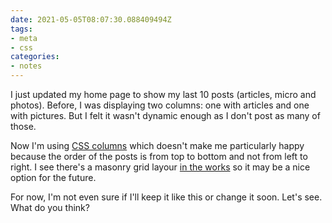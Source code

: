 ```yaml
---
date: 2021-05-05T08:07:30.088409494Z
tags:
- meta
- css
categories:
- notes
---
```


I just updated my home page to show my last 10 posts (articles, micro and photos). Before, I was displaying two columns: one with articles and one with pictures. But I felt it wasn't dynamic enough as I don't post as many of those.

Now I'm using [CSS columns](https://developer.mozilla.org/en-US/docs/Web/CSS/columns) which doesn't make me particularly happy because the order of the posts is from top to bottom and not from left to right. I see there's a masonry grid layour [in the works](https://developer.mozilla.org/en-US/docs/Web/CSS/CSS_Grid_Layout/Masonry_Layout) so it may be a nice option for the future.

For now, I'm not even sure if I'll keep it like this or change it soon. Let's see. What do you think?

